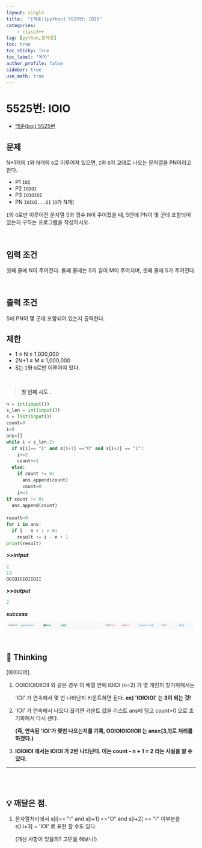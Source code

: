 ```yaml
---
layout: single
title:  "[백준][python] 5525번: IOIO"
categories: 
    - class3++
tag: [python,문자열]
toc: true
toc_sticky: True
toc_label: "목차"
author_profile: false
sidebar: true
use_math: true
---
```


# 5525번: IOIO

* [백준(boj) 5525번](https://www.acmicpc.net/problem/5525)



## 문제

N+1개의 `I`와 N개의 `O`로 이루어져 있으면, `I`와 `O`이 교대로 나오는 문자열을 PN이라고 한다.

- P1 `IOI`
- P2 `IOIOI`
- P3 `IOIOIOI`
- PN `IOIOI...OI` (`O`가 N개)

`I`와 `O`로만 이루어진 문자열 S와 정수 N이 주어졌을 때, S안에 PN이 몇 군데 포함되어 있는지 구하는 프로그램을 작성하시오.

<br/>

## 입력 조건

첫째 줄에 N이 주어진다. 둘째 줄에는 S의 길이 M이 주어지며, 셋째 줄에 S가 주어진다.

<br/>

## 출력 조건

S에 PN이 몇 군데 포함되어 있는지 출력한다.

## 제한

- 1 ≤ N ≤ 1,000,000
- 2N+1 ≤ M ≤ 1,000,000
- S는 `I`와 `O`로만 이루어져 있다.

<br/>

> **첫 번째 시도 .**

```python
n = int(input())
s_len = int(input())
s = list(input())
count=0
i=0
ans=[]
while i < s_len-2:
  if s[i]== "I" and s[i+1] =="O" and s[i+2] == "I":
    i+=2
    count+=1
  else:
    if count != 0:
      ans.append(count)
      count=0
    i+=1
if count != 0:
  ans.append(count)

result=0
for i in ans:
  if i - n + 1 > 0:
    result += i - n + 1
print(result)
```

 ***>>intput***

```python
2
13
OOIOIOIOIIOII
```

 ***>>output***

```python
2
```

 ***success***

![image-20220301204610540]({{geunskoo.github.io}}/../images/2022-03-01-boj-5525/image-20220301204610540.png)

<br/>

## 🌝 Thinking

[아이디어]

1. OOIOIOIOIIOII 와 같은 경우 이 배열 안에 IOIOI (n=2) 가 몇 개인지 찾기위해서는

   'IOI' 가 연속해서 몇 번 나타난지 카운트하면 된다. **ex) 'IOIOIOI' 는 3이 되는 것!**

2. 'IOI' 가 연속해서 나오다 끊기면 카운트 값을 리스트 ans에 담고 count=0 으로 초기화해서 다시 센다.

   **(즉, 연속된 'IOI'가 몇번 나오는지를 기록, OOIOIOIOIIOII 는 ans=[3,1]로 처리를 하겠다.)**

3. **IOIOIOI 에서는 IOIOI 가 2번 나타난다. 이는 count - n + 1 = 2 라는 사실을 알 수 있다.**

   

***

<br/>

<br/>

## 💡 깨달은 점.

1. 문자열처리에서 s[i]== "I" and s[i+1] =="O" and s[i+2] == "I" 이부분을 s[i:i+3] = 'IOI' 로 표현 할 수도 있다.

   (개선 사항이 있을까? 고민을 해보니!)
